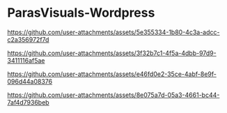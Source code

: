 # ParasVisuals-Wordpress










https://github.com/user-attachments/assets/5e355334-1b80-4c3a-adcc-c2a356972f7d


https://github.com/user-attachments/assets/3f32b7c1-4f5a-4dbb-97d9-3411116af5ae





https://github.com/user-attachments/assets/e46fd0e2-35ce-4abf-8e9f-096d44a08376




https://github.com/user-attachments/assets/8e075a7d-05a3-4661-bc44-7af4d7936beb
